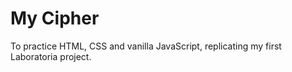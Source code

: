 # My Cipher

To practice HTML, CSS and vanilla JavaScript, replicating my first Laboratoria project.
